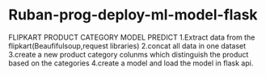 # Ruban-prog-deploy-ml-model-flask
FLIPKART PRODUCT CATEGORY MODEL PREDICT
1.Extract data from the flipkart(Beaufifulsoup,request libraries)
2.concat all data in one dataset
3.create a new product category colunms which distinguish the product based on the categories
4.create a model and load the model in flask api.
